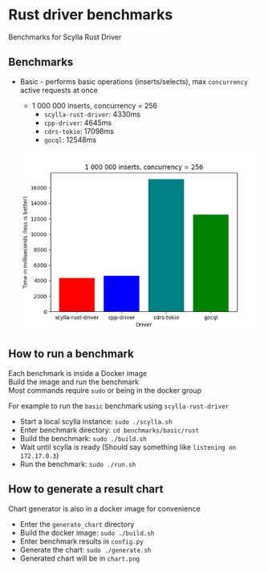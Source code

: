 # Rust driver benchmarks
Benchmarks for Scylla Rust Driver

## Benchmarks
* Basic - performs basic operations (inserts/selects), max `concurrency` active requests at once
    * 1 000 000 inserts, concurrency = 256
        * `scylla-rust-driver`: 4330ms
        * `cpp-driver`: 4645ms
        * `cdrs-tokio`: 17098ms
        * `gocql`: 12548ms
    
    ![](images/basic_insert_1e6_256.png)

## How to run a benchmark
Each benchmark is inside a Docker image  
Build the image and run the benchmark  
Most commands require `sudo` or being in the docker group

For example to run the `basic` benchmark using `scylla-rust-driver`
* Start a local scylla instance: `sudo ./scylla.sh`
* Enter benchmark directory: `cd benchmarks/basic/rust`
* Build the benchmark: `sudo ./build.sh`
* Wait until scylla is ready (Should say something like `listening on 172.17.0.3`)
* Run the benchmark: `sudo ./run.sh`

## How to generate a result chart
Chart generator is also in a docker image for convenience

* Enter the `generate_chart` directory
* Build the docker image: `sudo ./build.sh`
* Enter benchmark results in `config.py`
* Generate the chart: `sudo ./generate.sh`
* Generated chart will be in `chart.png`
